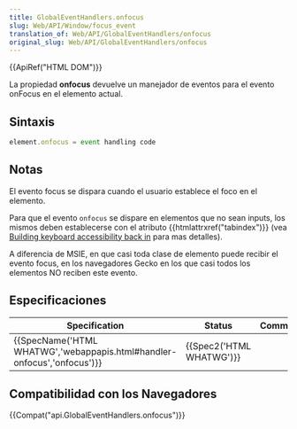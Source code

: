 ```yaml
---
title: GlobalEventHandlers.onfocus
slug: Web/API/Window/focus_event
translation_of: Web/API/GlobalEventHandlers/onfocus
original_slug: Web/API/GlobalEventHandlers/onfocus
---
```

{{ApiRef("HTML DOM")}}

La propiedad **onfocus** devuelve un manejador de eventos para el evento onFocus en el elemento actual.

## Sintaxis

```js
element.onfocus = event handling code
```

## Notas

El evento focus se dispara cuando el usuario establece el foco en el elemento.

Para que el evento `onfocus` se dispare en elementos que no sean inputs, los mismos deben establecerse con el atributo {{htmlattrxref("tabindex")}} (vea [Building keyboard accessibility back in](/es/docs/Learn/Accessibility/HTML#Building_keyboard_accessibility_back_in) para mas detalles).

A diferencia de MSIE, en que casi toda clase de elemento puede recibir el evento focus, en los navegadores Gecko en los que casi todos los elementos NO reciben este evento.

## Especificaciones

| Specification                                                                                    | Status                           | Comment |
| ------------------------------------------------------------------------------------------------ | -------------------------------- | ------- |
| {{SpecName('HTML WHATWG','webappapis.html#handler-onfocus','onfocus')}} | {{Spec2('HTML WHATWG')}} |         |

## Compatibilidad con los Navegadores

{{Compat("api.GlobalEventHandlers.onfocus")}}
